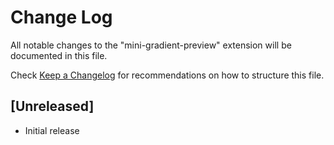 # Change Log

All notable changes to the "mini-gradient-preview" extension will be documented in this file.

Check [Keep a Changelog](http://keepachangelog.com/) for recommendations on how to structure this file.

## [Unreleased]

- Initial release